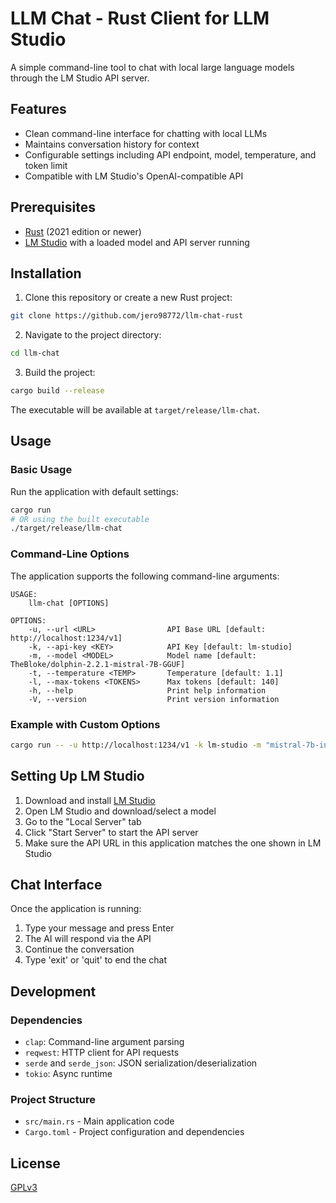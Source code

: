 # LLM Chat - Rust Client for LLM Studio

A simple command-line tool to chat with local large language models through the LM Studio API server.

## Features

- Clean command-line interface for chatting with local LLMs
- Maintains conversation history for context
- Configurable settings including API endpoint, model, temperature, and token limit
- Compatible with LM Studio's OpenAI-compatible API

## Prerequisites

- [Rust](https://www.rust-lang.org/tools/install) (2021 edition or newer)
- [LM Studio](https://lmstudio.ai/) with a loaded model and API server running

## Installation

1. Clone this repository or create a new Rust project:

```bash
git clone https://github.com/jero98772/llm-chat-rust
```

2. Navigate to the project directory:

```bash
cd llm-chat
```

3. Build the project:

```bash
cargo build --release
```

The executable will be available at `target/release/llm-chat`.

## Usage

### Basic Usage

Run the application with default settings:

```bash
cargo run
# OR using the built executable
./target/release/llm-chat
```

### Command-Line Options

The application supports the following command-line arguments:

```
USAGE:
    llm-chat [OPTIONS]

OPTIONS:
    -u, --url <URL>                API Base URL [default: http://localhost:1234/v1]
    -k, --api-key <KEY>            API Key [default: lm-studio]
    -m, --model <MODEL>            Model name [default: TheBloke/dolphin-2.2.1-mistral-7B-GGUF]
    -t, --temperature <TEMP>       Temperature [default: 1.1]
    -l, --max-tokens <TOKENS>      Max tokens [default: 140]
    -h, --help                     Print help information
    -V, --version                  Print version information
```

### Example with Custom Options

```bash
cargo run -- -u http://localhost:1234/v1 -k lm-studio -m "mistral-7b-instruct" -t 0.7 -l 200
```

## Setting Up LM Studio

1. Download and install [LM Studio](https://lmstudio.ai/)
2. Open LM Studio and download/select a model
3. Go to the "Local Server" tab
4. Click "Start Server" to start the API server
5. Make sure the API URL in this application matches the one shown in LM Studio

## Chat Interface

Once the application is running:

1. Type your message and press Enter
2. The AI will respond via the API
3. Continue the conversation
4. Type 'exit' or 'quit' to end the chat

## Development

### Dependencies

- `clap`: Command-line argument parsing
- `reqwest`: HTTP client for API requests
- `serde` and `serde_json`: JSON serialization/deserialization
- `tokio`: Async runtime

### Project Structure

- `src/main.rs` - Main application code
- `Cargo.toml` - Project configuration and dependencies

## License

[GPLv3](LICENSE)

